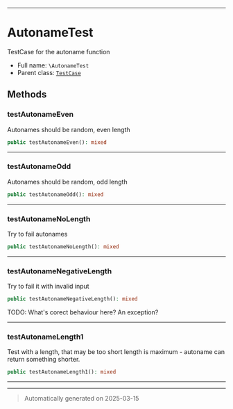 ***

# AutonameTest

TestCase for the autoname function



* Full name: `\AutonameTest`
* Parent class: [`TestCase`](./PHPUnit/Framework/TestCase.md)




## Methods


### testAutonameEven

Autonames should be random, even length

```php
public testAutonameEven(): mixed
```












***

### testAutonameOdd

Autonames should be random, odd length

```php
public testAutonameOdd(): mixed
```












***

### testAutonameNoLength

Try to fail autonames

```php
public testAutonameNoLength(): mixed
```












***

### testAutonameNegativeLength

Try to fail it with invalid input

```php
public testAutonameNegativeLength(): mixed
```

TODO: What's corect behaviour here? An exception?










***

### testAutonameLength1

Test with a length, that may be too short
length is maximum - autoname can return something shorter.

```php
public testAutonameLength1(): mixed
```












***


***
> Automatically generated on 2025-03-15
